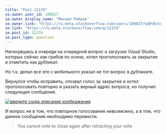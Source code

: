 ```yaml
---
title: "Post 12174"
se.owner.user_id: 189027
se.owner.display_name: "Михаил Ребров"
se.owner.link: "https://ru.meta.stackoverflow.com/users/189027/%d0%9c%d0%b8%d1%85%d0%b0%d0%b8%d0%bb-%d0%a0%d0%b5%d0%b1%d1%80%d0%be%d0%b2"
se.link: "https://ru.meta.stackoverflow.com/q/12174"
se.post_id: 12174
se.post_type: question
---
```

<p>Наткнувшись в очереди на очередной вопрос о загрузке Visual Studio, которых сейчас как грибов по осени, хотел проголосовать за закрытие и отметить как дубликат.</p>
<p>Но т.к. делал все это с мобильного указал не тот вопрос в дубликате.</p>
<p>Вернулся чтобы исправить, отозвал голос за закрытие и хотел проголосовать повторно и указать верный адрес вопроса, но получил следующее сообщение.</p>
<p><a href="https://i.stack.imgur.com/JrFh4.jpg" rel="nofollow noreferrer"><img src="https://i.stack.imgur.com/JrFh4.jpg" alt="введите сюда описание изображения" /></a></p>
<p>И вопрос не в том, что повторное голосование невозможно, а в том, что данное сообщение необходимо перевести.</p>
<blockquote>
<p>You cannot vote to close again after retracting your vote</p>
</blockquote>
